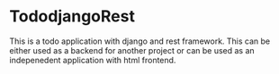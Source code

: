 # TododjangoRest
This is a todo application with django and rest framework. This can be either used as a backend for another project or can be used as an indepenedent application with html frontend.
